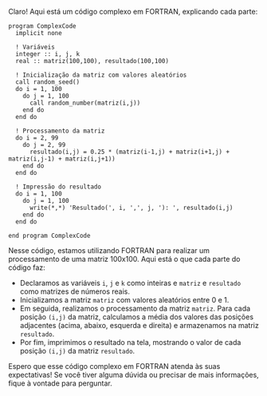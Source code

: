 Claro! Aqui está um código complexo em FORTRAN, explicando cada parte:

```
program ComplexCode
  implicit none

  ! Variáveis
  integer :: i, j, k
  real :: matriz(100,100), resultado(100,100)

  ! Inicialização da matriz com valores aleatórios
  call random_seed()
  do i = 1, 100
    do j = 1, 100
      call random_number(matriz(i,j))
    end do
  end do

  ! Processamento da matriz
  do i = 2, 99
    do j = 2, 99
      resultado(i,j) = 0.25 * (matriz(i-1,j) + matriz(i+1,j) + matriz(i,j-1) + matriz(i,j+1))
    end do
  end do

  ! Impressão do resultado
  do i = 1, 100
    do j = 1, 100
      write(*,*) 'Resultado(', i, ',', j, '): ', resultado(i,j)
    end do
  end do

end program ComplexCode
```

Nesse código, estamos utilizando FORTRAN para realizar um processamento de uma matriz 100x100. Aqui está o que cada parte do código faz:

- Declaramos as variáveis `i`, `j` e `k` como inteiras e `matriz` e `resultado` como matrizes de números reais.
- Inicializamos a matriz `matriz` com valores aleatórios entre 0 e 1.
- Em seguida, realizamos o processamento da matriz `matriz`. Para cada posição `(i,j)` da matriz, calculamos a média dos valores das posições adjacentes (acima, abaixo, esquerda e direita) e armazenamos na matriz `resultado`.
- Por fim, imprimimos o resultado na tela, mostrando o valor de cada posição `(i,j)` da matriz `resultado`.

Espero que esse código complexo em FORTRAN atenda às suas expectativas! Se você tiver alguma dúvida ou precisar de mais informações, fique à vontade para perguntar.